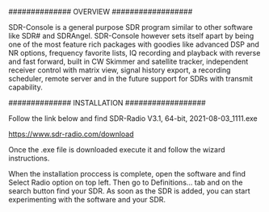 ############## OVERVIEW ##################

SDR-Console is a general purpose SDR program similar to other software like SDR# and SDRAngel. 
SDR-Console however sets itself apart by being one of the most feature rich packages with goodies like advanced DSP and NR options, frequency favorite lists, IQ recording and playback with reverse and fast forward, built in CW Skimmer and satellite tracker, independent receiver control with matrix view, signal history export, a recording scheduler, remote server and in the future support for SDRs with transmit capability.

############## INSTALLATION ##################

Follow the link below and find SDR-Radio V3.1, 64-bit, 2021-08-03_1111.exe

https://www.sdr-radio.com/download

Once the .exe file is downloaded execute it and follow the wizard instructions.

When the installation proccess is complete, open the software and find Select Radio option on top left. Then go to Definitions... tab and on the search button find your SDR. As soon as the SDR is added, you can start experimenting with the software and your SDR.


